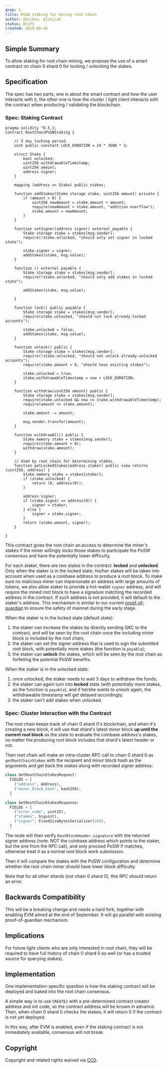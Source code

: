 ```yaml
---
qcep: 1
title: PoSW staking for mining root chain
author: @qizhou, @junjiah
status: Draft
created: 2019-08-16
---
```


## Simple Summary

To allow staking for root chain mining, we propose the use of a smart contract on chain 0 shard 0 for locking / unlocking the stakes.

## Specification

The spec has two parts, one is about the smart contract and how the user interacts with it, the other one is how the cluster / light client interacts with the contract when producing / validating the blockchain.

### Spec: Staking Contract

```
pragma solidity ^0.5.1;
contract RootChainPoSWStaking {

    // 3 day locking period.
    uint public constant LOCK_DURATION = 24 * 3600 * 3;

    struct Stake {
        bool unlocked;
        uint256 withdrawableTimestamp;
        uint256 amount;
        address signer;
    }

    mapping (address => Stake) public stakes;

    function addStakes(Stake storage stake, uint256 amount) private {
        if (amount > 0) {
            uint256 newAmount = stake.amount + amount;
            require(newAmount > stake.amount, "addition overflow");
            stake.amount = newAmount;
        }
    }

    function setSigner(address signer) external payable {
        Stake storage stake = stakes[msg.sender];
        require(!stake.unlocked, "should only set signer in locked state");

        stake.signer = signer;
        addStakes(stake, msg.value);
    }

    function () external payable {
        Stake storage stake = stakes[msg.sender];
        require(!stake.unlocked, "should only add stakes in locked state");

        addStakes(stake, msg.value);

    }

    function lock() public payable {
        Stake storage stake = stakes[msg.sender];
        require(stake.unlocked, "should not lock already-locked accounts");

        stake.unlocked = false;
        addStakes(stake, msg.value);
    }

    function unlock() public {
        Stake storage stake = stakes[msg.sender];
        require(!stake.unlocked, "should not unlock already-unlocked accounts");
        require(stake.amount > 0, "should have existing stakes");

        stake.unlocked = true;
        stake.withdrawableTimestamp = now + LOCK_DURATION;
    }

    function withdraw(uint256 amount) public {
        Stake storage stake = stakes[msg.sender];
        require(stake.unlocked && now >= stake.withdrawableTimestamp);
        require(amount <= stake.amount);

        stake.amount -= amount;

        msg.sender.transfer(amount);
    }

    function withdrawAll() public {
        Stake memory stake = stakes[msg.sender];
        require(stake.amount > 0);
        withdraw(stake.amount);
    }

    // Used by root chain for determining stakes.
    function getLockedStakes(address staker) public view returns (uint256, address) {
        Stake memory stake = stakes[staker];
        if (stake.unlocked) {
            return (0, address(0));
        }

        address signer;
        if (stake.signer == address(0)) {
            signer = staker;
        } else {
            signer = stake.signer;
        }
        return (stake.amount, signer);
    }

}
```

This contract gives the root chain an access to determine the miner's stakes if the miner willingly *locks* those stakes to participate the PoSW consensus and have the potentially lower difficulty.

For each staker, there are two states in the contract: **locked** and **unlocked**. Only when the staker is in the locked state, his/her stakes will be taken into account when used as a coinbase address to produce a root block. To make sure no malicious miner can impersonate an address with large amounts of tokens, we also allow staker to provide a hot-wallet `signer` address, and will require the mined root block to have a signature matching the recorded address in the contract. If such address is not provided, it will default to the staker's address. This mechanism is similar to our current [proof-of-guardian](https://github.com/QuarkChain/pyquarkchain/wiki/Ethash-with-Guardian) to ensure the safety of mainnet during the early stage.

When the staker is in the locked state (default state):

1. the staker can increase the stakes by directly sending QKC to the contract, and will be seen by the root chain once the including minor block is included by the root chain;
1. the staker can set the signer address that is used to sign the submitted root block, with potentially more stakes (the function is `payable`);
1. the staker can **unlock** the stakes, which will be seen by the root chain as forfeiting the potential PoSW benefits.

When the staker is in the unlocked state:

1. once unlocked, the staker needs to wait 3 days to withdraw the funds;
1. the staker can again turn into **locked** state (with potentially more stakes, as the function is `payable`), and if he/she wants to unlock again, the withdrawable timestamp will get delayed accordingly;
1. the staker can't add stakes when unlocked.

### Spec: Cluster Interaction with the Contract

The root chain keeps track of chain 0 shard 0's blockchain, and when it's creating a new block, it will use that shard's latest minor block **up until the current root block** as the state to evaluate the coinbase address's stakes, no matter the producing root block includes that shard's latest header or not.

Then root chain will make an intra-cluster RPC call to chain 0 shard 0 as `getRootChainStakes` with the recipient and minor block hash as the arguments and get back the stakes along with recorded signer address:

```python
class GetRootChainStakesRequest:
  FIELDS = [
    ("address", Address),
    ("minor_block_hash", hash256),
  ]

class GetRootChainStakesResponse:
  FIELDS = [
    ("error_code", uint32),
    ("stakes", biguint),
    ("signer", FixedSizeBytesSerializer(20)),
  ]
```

The node will then verify `RootBlockHeader.signature` with the returned signer address (note: NOT the coinbase address which points to the staker, but the one from the RPC call), and only proceed PoSW if matches, otherwise treat it as a normal root block work submission.

Then it will compare the stakes with the PoSW configuration and determine whether the root chain miner should have lower block difficulty.

Note that for all other shards (not chain 0 shard 0), this RPC should return an error.

## Backwards Compatibility

This will be a breaking change and needs a hard fork, together with enabling EVM aimed at the end of September. It will go parallel with existing proof-of-guardian mechanism.

## Implications

For future light clients who are only interested in root chain, they will be required to have full history of chain 0 shard 0 as well (or has a trusted source for querying stakes).

## Implementation

One implementation-specific question is how the staking contract will be deployed and baked into the root chain consensus.

A simple way is to use `CREATE2` with a pre-determined contract creator address and init code, so the contract address will be known in advance. Then, when chain 0 shard 0 checks the stakes, it will return 0 if the contract is not yet deployed.

In this way, after EVM is enabled, even if the staking contract is not immediately available, consensus will not break.

## Copyright
Copyright and related rights waived via [CC0](https://creativecommons.org/publicdomain/zero/1.0/).

